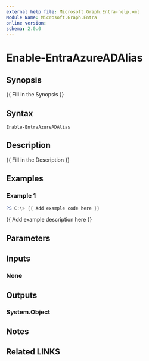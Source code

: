 ```yaml
---
external help file: Microsoft.Graph.Entra-help.xml
Module Name: Microsoft.Graph.Entra
online version:
schema: 2.0.0
---
```


# Enable-EntraAzureADAlias

## Synopsis
{{ Fill in the Synopsis }}

## Syntax

```
Enable-EntraAzureADAlias
```

## Description
{{ Fill in the Description }}

## Examples

### Example 1
```powershell
PS C:\> {{ Add example code here }}
```

{{ Add example description here }}

## Parameters

## Inputs

### None

## Outputs

### System.Object
## Notes

## Related LINKS
